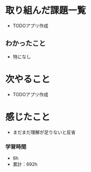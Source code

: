 # 取り組んだ課題一覧

- TODOアプリ作成

## わかったこと

- 特になし

# 次やること

- TODOアプリ作成

# 感じたこと

- まだまだ理解が足りないと反省

### 学習時間

- 6h
- 累計：692h